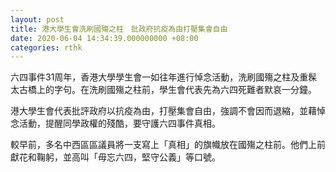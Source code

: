 ```yaml
---
layout: post
title: 港大學生會洗刷國殤之柱　批政府抗疫為由打壓集會自由
date: 2020-06-04 14:34:39.000000000 +08:00
categories: rthk
---
```


六四事件31周年，香港大學學生會一如往年進行悼念活動，洗刷國殤之柱及重髹太古橋上的字句。在洗刷國殤之柱前，學生會代表先為六四死難者默哀一分鐘。

港大學生會代表批評政府以抗疫為由，打壓集會自由，強調不會因而退縮，並藉悼念活動，提醒同學政權的殘酷，要守護六四事件真相。

較早前，多名中西區區議員將一支寫上「真相」的旗幟放在國殤之柱前。他們上前獻花和鞠躬，並高叫「毋忘六四，堅守公義」等口號。
